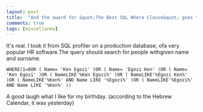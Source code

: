 ```yaml
---
layout: post
title:  "And the award for &quot;The Best SQL Where Clause&quot; goes to ..."
comments: true
tags: [miscellanea]
---
```



It's real. I took it from SQL profiler on a production database, ofa very popular HR software.The query should search for people withgiven name and surname.

```
WHERE(1=0OR ( Name= 'Ken Egozi' )OR ( Name= 'Egozi Ken' )OR ( Name= 'Ken Egozi' )OR ( NameLIKE'%Ken Egozi%' )OR ( NameLIKE'%Egozi Ken%' )OR ( NameLIKE'%Ken%' AND Name LIKE '%Egozi%' )OR ( NameLIKE'%Egozi%' AND Name LIKE '%Ken%' ))
```

A good laugh what I like for my birthday. (according to the Hebrew Calendar, it was yesterday)

